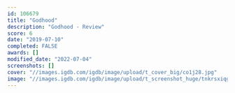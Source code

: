 ```yaml
---
id: 106679
title: "Godhood"
description: "Godhood - Review"
score: 6
date: "2019-07-10"
completed: FALSE
awards: []
modified_date: "2022-07-04"
screenshots: []
cover: "//images.igdb.com/igdb/image/upload/t_cover_big/co1j28.jpg"
image: "//images.igdb.com/igdb/image/upload/t_screenshot_huge/tnkrsxiqggyayq9fimsh.jpg"
---
```

